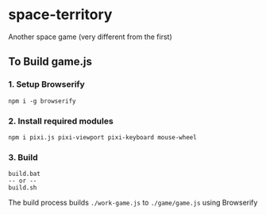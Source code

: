 # space-territory
Another space game (very different from the first)

## To Build game.js

### 1. Setup Browserify
```
npm i -g browserify
```

### 2. Install required modules
```
npm i pixi.js pixi-viewport pixi-keyboard mouse-wheel
```

### 3. Build
```
build.bat
-- or --
build.sh
```

The build process builds `./work-game.js` to `./game/game.js` using Browserify
